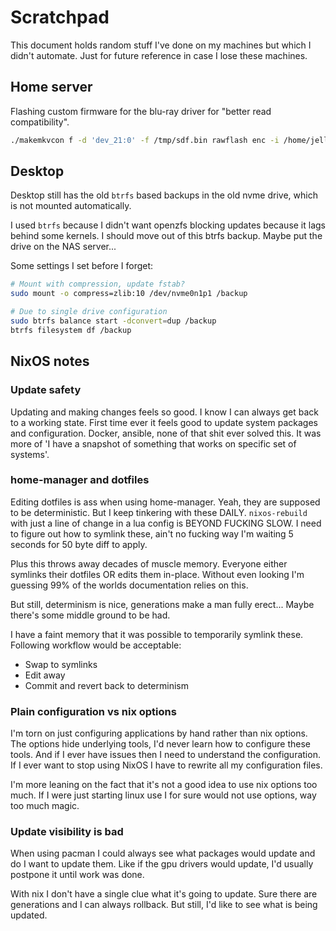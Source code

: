 # Scratchpad

This document holds random stuff I've done on my machines but which I didn't
automate. Just for future reference in case I lose these machines.

## Home server

Flashing custom firmware for the blu-ray driver for "better read compatibility".

```bash
./makemkvcon f -d 'dev_21:0' -f /tmp/sdf.bin rawflash enc -i /home/jelly/Downloads/shiet/firmware/asus/ASUS-BW-16D1HT-3.10-WM01601-211901041014.bin
```

## Desktop

Desktop still has the old `btrfs` based backups in the old nvme drive, which is
not mounted automatically.

I used `btrfs` because I didn't want openzfs blocking updates because it lags
behind some kernels. I should move out of this btrfs backup. Maybe put the drive
on the NAS server...

Some settings I set before I forget:

```bash
# Mount with compression, update fstab?
sudo mount -o compress=zlib:10 /dev/nvme0n1p1 /backup

# Due to single drive configuration
sudo btrfs balance start -dconvert=dup /backup
btrfs filesystem df /backup
```

## NixOS notes

### Update safety

Updating and making changes feels so good. I know I can always get back to a
working state. First time ever it feels good to update system packages and
configuration. Docker, ansible, none of that shit ever solved this. It was more
of 'I have a snapshot of something that works on specific set of systems'.

### home-manager and dotfiles

Editing dotfiles is ass when using home-manager. Yeah, they are supposed to be
deterministic. But I keep tinkering with these DAILY. `nixos-rebuild` with just
a line of change in a lua config is BEYOND FUCKING SLOW. I need to figure out
how to symlink these, ain't no fucking way I'm waiting 5 seconds for 50 byte
diff to apply.

Plus this throws away decades of muscle memory. Everyone either symlinks their
dotfiles OR edits them in-place. Without even looking I'm guessing 99% of the
worlds documentation relies on this.

But still, determinism is nice, generations make a man fully erect... Maybe
there's some middle ground to be had.

I have a faint memory that it was possible to temporarily symlink these.
Following workflow would be acceptable:

* Swap to symlinks
* Edit away
* Commit and revert back to determinism

### Plain configuration vs nix options

I'm torn on just configuring applications by hand rather than nix options. The
options hide underlying tools, I'd never learn how to configure these tools. And
if I ever have issues then I need to understand the configuration. If I ever
want to stop using NixOS I have to rewrite all my configuration files.

I'm more leaning on the fact that it's not a good idea to use nix options too
much. If I were just starting linux use I for sure would not use options, way
too much magic.

### Update visibility is bad

When using pacman I could always see what packages would update and do I want to
update them. Like if the gpu drivers would update, I'd usually postpone it
until work was done.

With nix I don't have a single clue what it's going to update. Sure there are
generations and I can always rollback. But still, I'd like to see what is being
updated.
